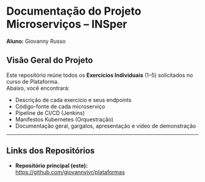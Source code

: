 # Documentação do Projeto Microserviços – INSper

**Aluno:** Giovanny Russo

## Visão Geral do Projeto

Este repositório reúne todos os **Exercícios Individuais** (1–5) solicitados no curso de Plataforma.  
Abaixo, você encontrará:
- Descrição de cada exercício e seus endpoints  
- Código-fonte de cada microserviço  
- Pipeline de CI/CD (Jenkins)  
- Manifestos Kubernetes (Orquestração)  
- Documentação geral, gargalos, apresentação e vídeo de demonstração

---
## Links dos Repositórios

- **Repositório principal (este):**  
    https://github.com/giovannyjvr/plataformas  
    